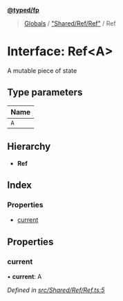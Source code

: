 **[@typed/fp](../README.md)**

> [Globals](../globals.md) / ["Shared/Ref/Ref"](../modules/_shared_ref_ref_.md) / Ref

# Interface: Ref\<A>

A mutable piece of state

## Type parameters

Name |
------ |
`A` |

## Hierarchy

* **Ref**

## Index

### Properties

* [current](_shared_ref_ref_.ref.md#current)

## Properties

### current

•  **current**: A

*Defined in [src/Shared/Ref/Ref.ts:5](https://github.com/TylorS/typed-fp/blob/f27ba3e/src/Shared/Ref/Ref.ts#L5)*
